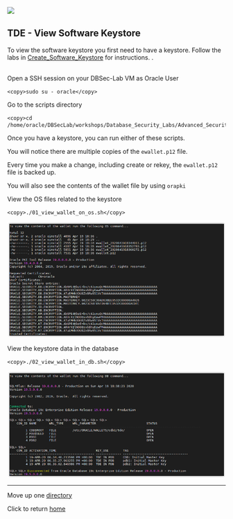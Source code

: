 ![](../../../../images/banner_ASO.PNG)

## TDE - View Software Keystore

To view the software keystore you first need to have a keystore. Follow the labs in [Create_Software_Keystore](../Create_Software_Keystore/README.md) for instructions.
.<br><br>

Open a SSH session on your DBSec-Lab VM as Oracle User

````
<copy>sudo su - oracle</copy>
````

Go to the scripts directory

````
<copy>cd /home/oracle/DBSecLab/workshops/Database_Security_Labs/Advanced_Security/TDE/View_Software_Keystore</copy>
````

Once you have a keystore, you can run either of these scripts.<br>

You will notice there are multiple copies of the `ewallet.p12` file.<br>

Every time you make a change, including create or rekey, the `ewallet.p12` file is backed up.<br>

You will also see the contents of the wallet file by using `orapki`

View the OS files related to the keystore

````
<copy>./01_view_wallet_on_os.sh</copy>
````            

   ![](../images/TDE_008.PNG)

View the keystore data in the database
````
<copy>./02_view_wallet_in_db.sh</copy>
````

   ![](../images/TDE_009.PNG)

---
Move up one [directory](../README.md)

Click to return [home](/README.md)
